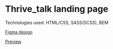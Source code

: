# Thrive_talk landing page

Technologies used: HTML/CSS, SASS(SCSS), BEM

[Figma design](https://www.figma.com/file/aHd2rHMrnzDXhowLuIQjIyVQ/ThriveTalk-Landing-Page?node-id=0%3A1) 

[Preview](https://annaharshyna.github.io/Thrive-talk-landing)
